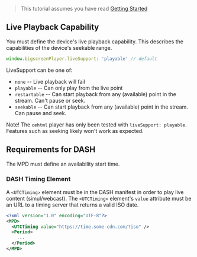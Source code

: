 > This tutorial assumes you have read [Getting Started](https://bbc.github.io/bigscreen-player/api/tutorial-00-getting-started.html)

## Live Playback Capability

You must define the device's live playback capability. This describes the capabilities of the device's seekable range.

```javascript
window.bigscreenPlayer.liveSupport: 'playable' // default
```

LiveSupport can be one of:

- `none` -- Live playback will fail
- `playable` -- Can only play from the live point
- `restartable` -- Can start playback from any (available) point in the stream. Can't pause or seek.
- `seekable` -- Can start playback from any (available) point in the stream. Can pause and seek.

Note! The `cehtml` player has only been tested with `liveSupport: playable`. Features such as seeking likely won't work as expected.

## Requirements for DASH

The MPD must define an availability start time.

### DASH Timing Element

A `<UTCTiming>` element must be in the DASH manifest in order to play live content (simul/webcast). The `<UTCTiming>` element's `value` attribute must be an URL to a timing server that returns a valid ISO date.

```xml
<?xml version="1.0" encoding="UTF-8"?>
<MPD>
  <UTCTiming value="https://time.some-cdn.com/?iso" />
  <Period>
    ...
  </Period>
</MPD>
```
